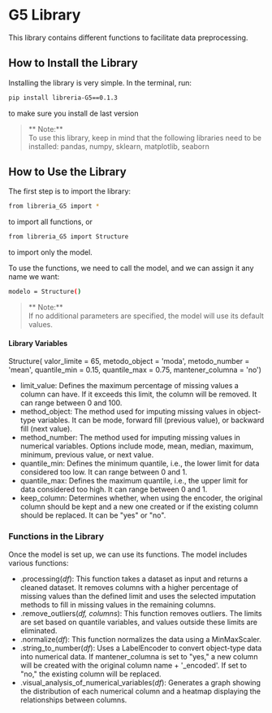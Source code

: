 
# G5 Library
This library contains different functions to facilitate data preprocessing.

## How to Install the Library
Installing the library is very simple. In the terminal, run:

```bash
pip install libreria-G5==0.1.3
```
to make sure you install de last version
> ** Note:**  
> To use this library, keep in mind that the following libraries need to be installed: pandas, numpy, sklearn, matplotlib, seaborn

## How to Use the Library
The first step is to import the library:
```bash
from libreria_G5 import *
```
to import all functions, or
```bash
from libreria_G5 import Structure
```
to import only the model.

To use the functions, we need to call the model, and we can assign it any name we want:
```bash
modelo = Structure()
```
> ** Note:**  
> If no additional parameters are specified, the model will use its default values.
#### Library Variables
Structure( valor_limite = 65, metodo_object = 'moda', metodo_number = 'mean', quantile_min = 0.15, quantile_max = 0.75, mantener_columna = 'no')

- limit_value: Defines the maximum percentage of missing values a column can have. If it exceeds this limit, the column will be removed. It can range between 0 and 100.
- method_object: The method used for imputing missing values in object-type variables. It can be mode, forward fill (previous value), or backward fill (next value).
- method_number: The method used for imputing missing values in numerical variables. Options include mode, mean, median, maximum, minimum, previous value, or next value.
- quantile_min: Defines the minimum quantile, i.e., the lower limit for data considered too low. It can range between 0 and 1.
- quantile_max: Defines the maximum quantile, i.e., the upper limit for data considered too high. It can range between 0 and 1.
- keep_column: Determines whether, when using the encoder, the original column should be kept and a new one created or if the existing column should be replaced. It can be "yes" or "no".

### Functions in the Library
Once the model is set up, we can use its functions. The model includes various functions:

- .processing(_df_): This function takes a dataset as input and returns a cleaned dataset. It removes columns with a higher percentage of missing values than the defined limit and uses the selected imputation methods to fill in missing values in the remaining columns.
- .remove_outliers(_df, columns_): This function removes outliers. The limits are set based on quantile variables, and values outside these limits are eliminated.
- .normalize(_df_): This function normalizes the data using a MinMaxScaler.
- .string_to_number(_df_): Uses a LabelEncoder to convert object-type data into numerical data. If mantener_columna is set to "yes," a new column will be created with the original column name + '_encoded'. If set to "no," the existing column will be replaced.
- .visual_analysis_of_numerical_variables(_df_): Generates a graph showing the distribution of each numerical column and a heatmap displaying the relationships between columns.